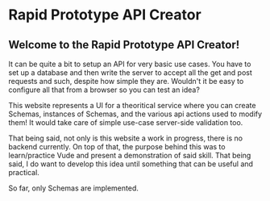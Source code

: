# Rapid Prototype API Creator

Welcome to the Rapid Prototype API Creator!
-------------------------------------------

It can be quite a bit to setup an API for very basic use cases. You have to set up a database and then write the server to accept all the get and post requests and such, despite how simple they are. Wouldn't it be easy to configure all that from a browser so you can test an idea?

This website represents a UI for a theoritical service where you can create Schemas, instances of Schemas, and the various api actions used to modify them! It would take care of simple use-case server-side validation too.

That being said, not only is this website a work in progress, there is no backend currently. On top of that, the purpose behind this was to learn/practice Vude and present a demonstration of said skill. That being said, I do want to develop this idea until something that can be useful and practical.

So far, only Schemas are implemented.